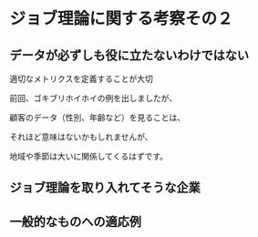 # ジョブ理論に関する考察その２

## データが必ずしも役に立たないわけではない

適切なメトリクスを定義することが大切



前回、ゴキブリホイホイの例を出しましたが、

顧客のデータ（性別、年齢など）を見ることは、

それほど意味はないかもしれませんが、

地域や季節は大いに関係してくるはずです。





## ジョブ理論を取り入れてそうな企業



## 一般的なものへの適応例
